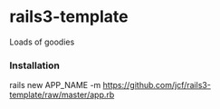 # rails3-template

Loads of goodies

### Installation

  rails new APP_NAME -m https://github.com/jcf/rails3-template/raw/master/app.rb
